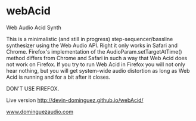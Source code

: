 webAcid
=======

Web Audio Acid Synth

This is a minimalistic (and still in progress) step-sequencer/bassline synthesizer using the Web Audio API. Right it only works in Safari and Chrome. Firefox's implementation of the AudioParam.setTargetAtTime() method differs from Chrome and Safari in such a way that Web Acid does not work on Firefox. If you try to run Web Acid in Firefox you will not only hear nothing, but you will get system-wide audio distortion as long as Web Acid is running and for a bit after it closes.

DON'T USE FIREFOX.

Live version
http://devin-dominguez.github.io/webAcid/

www.dominguezaudio.com
